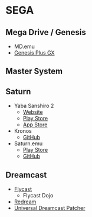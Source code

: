 # SEGA

## Mega Drive / Genesis
- MD.emu
- [Genesis Plus GX](https://github.com/ekeeke/Genesis-Plus-GX)

## Master System

## Saturn
- Yaba Sanshiro 2
  - [Website](https://www.uoyabause.org/)
  - [Play Store](https://play.google.com/store/apps/details?id=org.devmiyax.yabasanshioro2&hl=en_US)
  - [App Store](https://apps.apple.com/us/app/yaba-sanshiro-2/id1549144351)
- Kronos
  - [GitHub](https://github.com/FCare/Kronos)
- Saturn.emu
  - [Play Store](https://play.google.com/store/apps/details?id=com.explusalpha.SaturnEmu&hl=en_US)
  - [GitHub](https://github.com/Rakashazi/emu-ex-plus-alpha)
 
## Dreamcast
- [Flycast](https://github.com/flyinghead/flycast)
  - Flycast Dojo
- [Redream](https://redream.io/download)
- [Universal Dreamcast Patcher](https://github.com/DerekPascarella/UniversalDreamcastPatcher)
